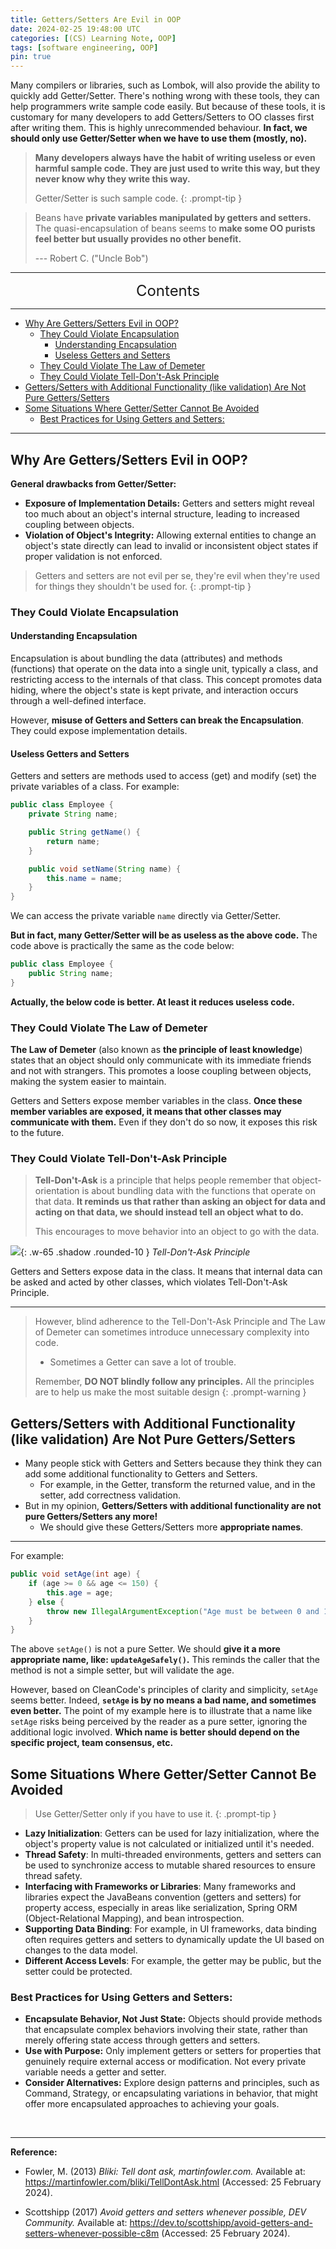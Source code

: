 ```yaml
---
title: Getters/Setters Are Evil in OOP
date: 2024-02-25 19:48:00 UTC
categories: [(CS) Learning Note, OOP]
tags: [software engineering, OOP]
pin: true
---
```


Many compilers or libraries, such as Lombok, will also provide the ability to quickly add Getter/Setter. There's nothing wrong with these tools, they can help programmers write sample code easily. But because of these tools, it is customary for many developers to add Getters/Setters to OO classes first after writing them. This is highly unrecommended behaviour. **In fact, we should only use Getter/Setter when we have to use them (mostly, no).**

> **Many developers always have the habit of writing useless or even harmful sample code. They are just used to write this way, but they never know why they write this way.**
> 
> Getter/Setter is such sample code.
{: .prompt-tip }

> Beans have **private variables manipulated by getters and setters.** The quasi-encapsulation of beans seems to **make some OO purists feel better but usually provides no other benefit.**
>
> --- Robert C. ("Uncle Bob")

---
<center><font size='5'> Contents </font></center>

---

<!-- TOC -->
  * [Why Are Getters/Setters Evil in OOP?](#why-are-getterssetters-evil-in-oop)
    * [They Could Violate Encapsulation](#they-could-violate-encapsulation)
      * [Understanding Encapsulation](#understanding-encapsulation)
      * [Useless Getters and Setters](#useless-getters-and-setters)
    * [They Could Violate The Law of Demeter](#they-could-violate-the-law-of-demeter)
    * [They Could Violate Tell-Don't-Ask Principle](#they-could-violate-tell-dont-ask-principle)
  * [Getters/Setters with Additional Functionality (like validation) Are Not Pure Getters/Setters](#getterssetters-with-additional-functionality-like-validation-are-not-pure-getterssetters)
  * [Some Situations Where Getter/Setter Cannot Be Avoided](#some-situations-where-gettersetter-cannot-be-avoided)
    * [Best Practices for Using Getters and Setters:](#best-practices-for-using-getters-and-setters)
<!-- TOC -->

---

## Why Are Getters/Setters Evil in OOP?

**General drawbacks from Getter/Setter:**

- **Exposure of Implementation Details:** Getters and setters might reveal too much about an object's internal structure, leading to increased coupling between objects.
- **Violation of Object's Integrity:** Allowing external entities to change an object's state directly can lead to invalid or inconsistent object states if proper validation is not enforced.

> Getters and setters are not evil per se, they're evil when they're used for things they shouldn't be used for.
{: .prompt-tip }

### They Could Violate Encapsulation

#### Understanding Encapsulation

Encapsulation is about bundling the data (attributes) and methods (functions) that operate on the data into a single unit, typically a class, and restricting access to the internals of that class. This concept promotes data hiding, where the object's state is kept private, and interaction occurs through a well-defined interface.

However, **misuse of Getters and Setters can break the Encapsulation**. They could expose implementation details.

#### Useless Getters and Setters

Getters and setters are methods used to access (get) and modify (set) the private variables of a class. For example:

```java
public class Employee {
    private String name;

    public String getName() {
        return name;
    }

    public void setName(String name) {
        this.name = name;
    }
}
```

We can access the private variable `name` directly via Getter/Setter.

**But in fact, many Getter/Setter will be as useless as the above code.** The code above is practically the same as the code below:

```java
public class Employee {
    public String name;
}
```

**Actually, the below code is better. At least it reduces useless code.**

### They Could Violate The Law of Demeter

**The Law of Demeter** (also known as **the principle of least knowledge**) states that an object should only communicate with its immediate friends and not with strangers. This promotes a loose coupling between objects, making the system easier to maintain.

Getters and Setters expose member variables in the class. **Once these member variables are exposed, it means that other classes may communicate with them.** Even if they don't do so now, it exposes this risk to the future.

### They Could Violate Tell-Don't-Ask Principle

> **Tell-Don't-Ask** is a principle that helps people remember that object-orientation is about bundling data with the functions that operate on that data. **It reminds us that rather than asking an object for data and acting on that data, we should instead tell an object what to do.** 
> 
> This encourages to move behavior into an object to go with the data.

![](https://i.postimg.cc/CxTdHkT4/1708896690561.png){: .w-65 .shadow .rounded-10 }
_Tell-Don't-Ask Principle_

Getters and Setters expose data in the class. It means that internal data can be asked and acted by other classes, which violates Tell-Don't-Ask Principle.

---

> However, blind adherence to the Tell-Don't-Ask Principle and The Law of Demeter can sometimes introduce unnecessary complexity into code.
>   - Sometimes a Getter can save a lot of trouble.
> 
> Remember, **DO NOT blindly follow any principles.** All the principles are to help us make the most suitable design
{: .prompt-warning }

## Getters/Setters with Additional Functionality (like validation) Are Not Pure Getters/Setters

- Many people stick with Getters and Setters because they think they can add some additional functionality to Getters and Setters.
  - For example, in the Getter, transform the returned value, and in the setter, add correctness validation.
- But in my opinion, **Getters/Setters with additional functionality are not pure Getters/Setters any more!**
  - We should give these Getters/Setters more **appropriate names**.

---

For example:

```java 
public void setAge(int age) {
    if (age >= 0 && age <= 150) {
        this.age = age;
    } else {
        throw new IllegalArgumentException("Age must be between 0 and 150");
    }
}
```

The above `setAge()` is not a pure Setter. We should **give it a more appropriate name, like: `updateAgeSafely()`.** This reminds the caller that the method is not a simple setter, but will validate the age.

However, based on CleanCode's principles of clarity and simplicity, `setAge` seems better. Indeed, **`setAge` is by no means a bad name, and sometimes even better.** The point of my example here is to illustrate that a name like `setAge` risks being perceived by the reader as a pure setter, ignoring the additional logic involved. **Which name is better should depend on the specific project, team consensus, etc.**


## Some Situations Where Getter/Setter Cannot Be Avoided

> Use Getter/Setter only if you have to use it.
{: .prompt-tip }

- **Lazy Initialization**: Getters can be used for lazy initialization, where the object's property value is not calculated or initialized until it's needed.
- **Thread Safety**: In multi-threaded environments, getters and setters can be used to synchronize access to mutable shared resources to ensure thread safety.
- **Interfacing with Frameworks or Libraries**: Many frameworks and libraries expect the JavaBeans convention (getters and setters) for property access, especially in areas like serialization, Spring ORM (Object-Relational Mapping), and bean introspection.
- **Supporting Data Binding**: For example, in UI frameworks, data binding often requires getters and setters to dynamically update the UI based on changes to the data model.
- **Different Access Levels**: For example, the getter may be public, but the setter could be protected.

### Best Practices for Using Getters and Setters:

- **Encapsulate Behavior, Not Just State:** Objects should provide methods that encapsulate complex behaviors involving their state, rather than merely offering state access through getters and setters.
- **Use with Purpose:** Only implement getters or setters for properties that genuinely require external access or modification. Not every private variable needs a getter and setter.
- **Consider Alternatives:** Explore design patterns and principles, such as Command, Strategy, or encapsulating variations in behavior, that might offer more encapsulated approaches to achieving your goals.


<br>

---

**Reference:**

- Fowler, M. (2013) _Bliki: Tell dont ask, martinfowler.com._ Available at: https://martinfowler.com/bliki/TellDontAsk.html (Accessed: 25 February 2024). 

- Scottshipp (2017) _Avoid getters and setters whenever possible, DEV Community._ Available at: https://dev.to/scottshipp/avoid-getters-and-setters-whenever-possible-c8m (Accessed: 25 February 2024). 
